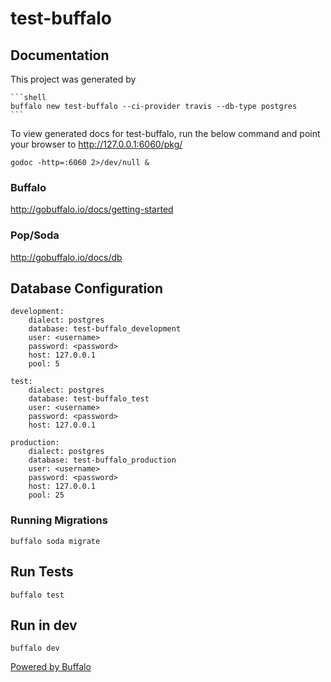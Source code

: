 # test-buffalo

## Documentation

This project was generated by

    ```shell
    buffalo new test-buffalo --ci-provider travis --db-type postgres
    ```

To view generated docs for test-buffalo, run the below command and point your browser to http://127.0.0.1:6060/pkg/

    godoc -http=:6060 2>/dev/null &

### Buffalo

http://gobuffalo.io/docs/getting-started

### Pop/Soda

http://gobuffalo.io/docs/db

## Database Configuration

 	development:
 		dialect: postgres
 		database: test-buffalo_development
 		user: <username>
 		password: <password>
 		host: 127.0.0.1
 		pool: 5

 	test:
 		dialect: postgres
 		database: test-buffalo_test
 		user: <username>
 		password: <password>
 		host: 127.0.0.1

 	production:
 		dialect: postgres
 		database: test-buffalo_production
 		user: <username>
 		password: <password>
 		host: 127.0.0.1
 		pool: 25

 ### Running Migrations

    buffalo soda migrate

 ## Run Tests

    buffalo test

 ## Run in dev

    buffalo dev

[Powered by Buffalo](http://gobuffalo.io)

